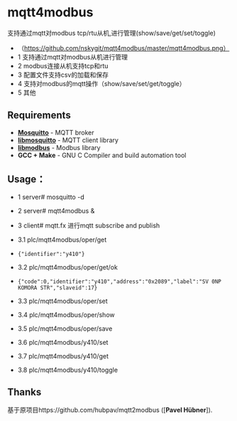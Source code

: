 # mqtt4modbus
支持通过mqtt对modbus tcp/rtu从机,进行管理(show/save/get/set/toggle)
* （https://github.com/nskygit/mqtt4modbus/master/mqtt4modbus.png）
* 1 支持通过mqtt对modbus从机进行管理
* 2 modbus连接从机支持tcp和rtu
* 3 配置文件支持csv的加载和保存
* 4 支持对modbus的mqtt操作（show/save/set/get/toggle）
* 5 其他

## Requirements
* [**Mosquitto**](https://mosquitto.org/) - MQTT broker
* [**libmosquitto**](https://mosquitto.org/man/libmosquitto-3.html) - MQTT client library
* [**libmodbus**](http://libmodbus.org/) - Modbus library
* **GCC + Make** - GNU C Compiler and build automation tool

## Usage：
* 1 server# mosquitto -d
* 2 server# mqtt4modbus &

* 3 client# mqtt.fx 进行mqtt subscribe and publish
* 3.1 plc/mqtt4modbus/oper/get
*     {"identifier":"y410"}
* 3.2 plc/mqtt4modbus/oper/get/ok
*     {"code":0,"identifier":"y410","address":"0x2089","label":"SV 0NP KOMORA STR","slaveid":17}
* 3.3 plc/mqtt4modbus/oper/set
* 3.4 plc/mqtt4modbus/oper/show
* 3.5 plc/mqtt4modbus/oper/save
* 3.6 plc/mqtt4modbus/y410/set
* 3.7 plc/mqtt4modbus/y410/get
* 3.8 plc/mqtt4modbus/y410/toggle

## Thanks
基于原项目https://github.com/hubpav/mqtt2modbus ([**Pavel Hübner**]).
